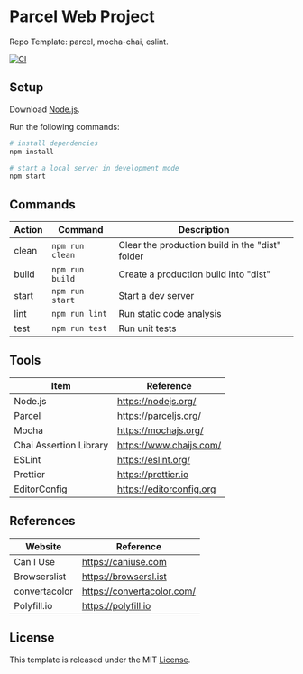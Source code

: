 # Parcel Web Project

Repo Template: parcel, mocha-chai, eslint.

[![CI][ci-badge]][ci-url]

## Setup

Download [Node.js](https://nodejs.org/en/download/).

Run the following commands:

```bash
# install dependencies
npm install

# start a local server in development mode
npm start
```

## Commands

| Action | Command         | Description                                     |
| ------ | --------------- | ----------------------------------------------- |
| clean  | `npm run clean` | Clear the production build in the "dist" folder |
| build  | `npm run build` | Create a production build into "dist"           |
| start  | `npm run start` | Start a dev server                              |
| lint   | `npm run lint`  | Run static code analysis                        |
| test   | `npm run test`  | Run unit tests                                  |

## Tools

| Item                   | Reference                |
| ---------------------- | ------------------------ |
| Node.js                | https://nodejs.org/      |
| Parcel                 | https://parceljs.org/    |
| Mocha                  | https://mochajs.org/     |
| Chai Assertion Library | https://www.chaijs.com/  |
| ESLint                 | https://eslint.org/      |
| Prettier               | https://prettier.io      |
| EditorConfig           | https://editorconfig.org |

## References

| Website       | Reference                  |
| ------------- | -------------------------- |
| Can I Use     | https://caniuse.com        |
| Browserslist  | https://browsersl.ist      |
| convertacolor | https://convertacolor.com/ |
| Polyfill.io   | https://polyfill.io        |

## License

This template is released under the MIT [License](LICENSE).

[ci-badge]: https://github.com/epreston/template-web-parcel/actions/workflows/ci.yml/badge.svg
[ci-url]: https://github.com/epreston/template-web-parcel/actions
